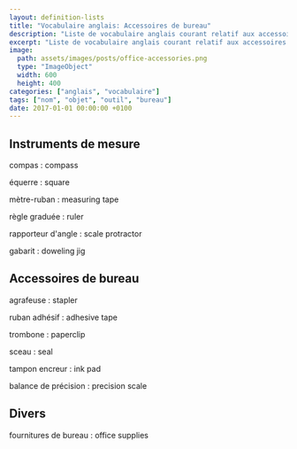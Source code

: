 ```yaml
---
layout: definition-lists
title: "Vocabulaire anglais: Accessoires de bureau"
description: "Liste de vocabulaire anglais courant relatif aux accessoires de bureau."
excerpt: "Liste de vocabulaire anglais courant relatif aux accessoires de bureau."
image:
  path: assets/images/posts/office-accessories.png
  type: "ImageObject"
  width: 600
  height: 400
categories: ["anglais", "vocabulaire"]
tags: ["nom", "objet", "outil", "bureau"]
date: 2017-01-01 00:00:00 +0100
---
```


## Instruments de mesure

compas
: compass

équerre
: square

mètre-ruban
: measuring tape

règle graduée
: ruler

rapporteur d'angle
: scale protractor

gabarit
: doweling jig


## Accessoires de bureau

agrafeuse
: stapler

ruban adhésif
: adhesive tape

trombone
: paperclip

sceau
: seal

tampon encreur
: ink pad

balance de précision
: precision scale


## Divers

fournitures de bureau
: office supplies
